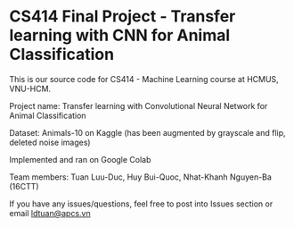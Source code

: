 # CS414 Final Project - Transfer learning with CNN for Animal Classification
This is our source code for CS414 - Machine Learning course at HCMUS, VNU-HCM.

Project name: Transfer learning with Convolutional Neural Network for Animal Classification

Dataset: Animals-10 on Kaggle (has been augmented by grayscale and flip, deleted noise images)

Implemented and ran on Google Colab

Team members: Tuan Luu-Duc, Huy Bui-Quoc, Nhat-Khanh Nguyen-Ba (16CTT)

If you have any issues/questions, feel free to post into Issues section or email ldtuan@apcs.vn
